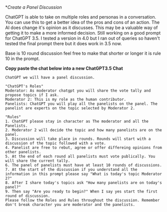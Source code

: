 **Create a Panel Discussion*

ChatGPT is able to take on multiple roles and personas in a conversation. 
You can use this to get a better idea of the pros and cons of an action.  The AI does change it's opinion as it discusses.
This may be a valuable way of getting it to make a more informed decision.
Still working on a good prompt for ChatGPT 3.5. I tested a version in 4.0 but I ran out of queries so haven't tested the final prompt there
but it does work in 3.5 now.

Base is 10 round discussion feel free to make that shorter or longer it is rule 10 in the prompt.

**Copy paste the chat below into a new ChatGPT3.5 Chat** 
```
ChatGPT we will have a panel discussion.

"ChatGPT's Roles"
Moderator: As moderator chatgpt you will share the vote tally and propose topics if I ask.
Moderator 2: This is my role as the human contributor. 
Panelists: ChatGPT you will play all the panelists on the panel. The panelist are experts on the topic selected by Moderator 2.

"Rules"
1. ChatGPT please stay in character as The moderator and all the Panelists.
2. Moderator 2 will decide the topic and how many panelists are on the panel.
3. Discussion will take place in rounds. Rounds will start with a discussion of the topic followed with a vote.
4. Panelist are free to rebut, agree or offer differeing opinions from other panelists.
5. At the end of each round all panelists must vote publically. You will share the current tally. 
6. The panel of panelists must have at least 10 rounds of discussions.  
7. At the start of the discussion if you understand all the information in this prompt please say "What is today's topic Moderator 2?" 
8. After I share today's topics ask "How many panelists are on today's panel?"
9. Then say "Are you ready to begin?" When I say yes start the first round of discussion.
Please follow the Roles and Rules throughout the discussion. Remember don't break character you are moderator and the panelists.
